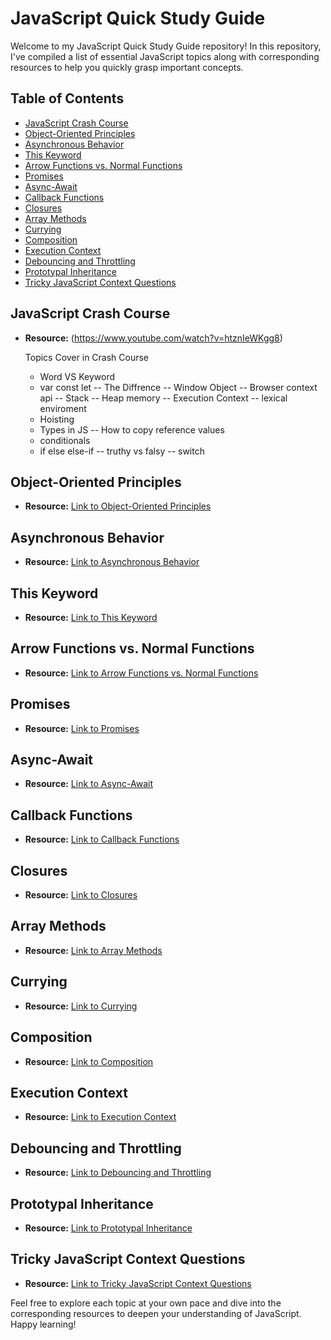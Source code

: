 # JavaScript Quick Study Guide

Welcome to my JavaScript Quick Study Guide repository! In this repository, I've compiled a list of essential JavaScript topics along with corresponding resources to help you quickly grasp important concepts.

## Table of Contents

- [JavaScript Crash Course](#javascript-crash-course)
- [Object-Oriented Principles](#object-oriented-principles)
- [Asynchronous Behavior](#asynchronous-behavior)
- [This Keyword](#this-keyword)
- [Arrow Functions vs. Normal Functions](#arrow-functions-vs-normal-functions)
- [Promises](#promises)
- [Async-Await](#async-await)
- [Callback Functions](#callback-functions)
- [Closures](#closures)
- [Array Methods](#array-methods)
- [Currying](#currying)
- [Composition](#composition)
- [Execution Context](#execution-context)
- [Debouncing and Throttling](#debouncing-and-throttling)
- [Prototypal Inheritance](#prototypal-inheritance)
- [Tricky JavaScript Context Questions](#tricky-javascript-context-questions)

## JavaScript Crash Course

- **Resource:** (https://www.youtube.com/watch?v=htznIeWKgg8)

  Topics Cover in Crash Course

    - Word VS Keyword
    - var const let
      -- The Diffrence
      -- Window Object
      -- Browser context api
      -- Stack
      -- Heap memory
      -- Execution Context
      -- lexical enviroment
    - Hoisting
    - Types in JS
      -- How to copy reference values
    - conditionals
    - if else else-if
      -- truthy vs falsy
      -- switch

## Object-Oriented Principles

- **Resource:** [Link to Object-Oriented Principles](#)

## Asynchronous Behavior

- **Resource:** [Link to Asynchronous Behavior](#)

## This Keyword

- **Resource:** [Link to This Keyword](#)

## Arrow Functions vs. Normal Functions

- **Resource:** [Link to Arrow Functions vs. Normal Functions](#)

## Promises

- **Resource:** [Link to Promises](#)

## Async-Await

- **Resource:** [Link to Async-Await](#)

## Callback Functions

- **Resource:** [Link to Callback Functions](#)

## Closures

- **Resource:** [Link to Closures](#)

## Array Methods

- **Resource:** [Link to Array Methods](#)

## Currying

- **Resource:** [Link to Currying](#)

## Composition

- **Resource:** [Link to Composition](#)

## Execution Context

- **Resource:** [Link to Execution Context](#)

## Debouncing and Throttling

- **Resource:** [Link to Debouncing and Throttling](#)

## Prototypal Inheritance

- **Resource:** [Link to Prototypal Inheritance](#)

## Tricky JavaScript Context Questions

- **Resource:** [Link to Tricky JavaScript Context Questions](#)

Feel free to explore each topic at your own pace and dive into the corresponding resources to deepen your understanding of JavaScript. Happy learning!


